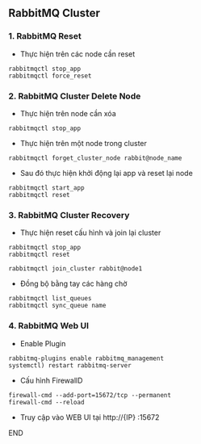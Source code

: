 ## RabbitMQ Cluster 


### 1. RabbitMQ Reset

- Thực hiện trên các node cần reset
```
rabbitmqctl stop_app
rabbitmqctl force_reset
```

### 2. RabbitMQ Cluster Delete Node

-  Thực hiện trên node cần xóa
```
rabbitmqctl stop_app
```

- Thực hiện trên một node trong cluster
```
rabbitmqctl forget_cluster_node rabbit@node_name
```

- Sau đó thực hiện khởi động lại app và reset lại node
```
rabbitmqctl start_app
rabbitmqctl reset
```


### 3. RabbitMQ Cluster  Recovery

- Thực hiện reset cấu hình và join lại cluster
```
rabbitmqctl stop_app
rabbitmqctl reset

rabbitmqctl join_cluster rabbit@node1
```

- Đồng bộ bằng tay các hàng chờ
```
rabbitmqctl list_queues
rabbitmqctl sync_queue name
```

### 4. RabbitMQ Web UI

- Enable Plugin
```
rabbitmq-plugins enable rabbitmq_management
systemctl) restart rabbitmq-server
```

- Cấu hình FirewallD
```
firewall-cmd --add-port=15672/tcp --permanent
firewall-cmd --reload
```


- Truy cập vào WEB UI tại http://{IP} :15672



END
